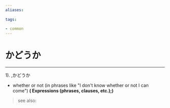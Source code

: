 ```yaml
---
aliases:
    
tags:
    
- common
---
```


# かどうか
---
1).
,かどうか

- whether or not (in phrases like "I don't know whether or not I can come")
**( Expressions (phrases, clauses, etc.);)**
> see also: 
            